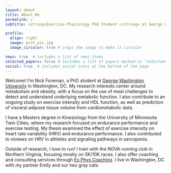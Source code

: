 ```yaml
---
layout: about
title: About Me
permalink: /
subtitle: <strong>Exercise Physiology PhD Student </strong> at George Washington University

profile:
  align: right
  image: prof_pic.jpg
  image_circular: true # crops the image to make it circular

news: true  # includes a list of news items
selected_papers: false # includes a list of papers marked as "selected={true}"
social: true  # includes social icons at the bottom of the page
---
```



Welcome! I’m Nick Foreman, a PhD student at [George Washington University](https://www.gwu.edu) in Washington, DC. My research interests center around metabolism and obesity, with a focus on the use of meal challenges to detect and understand underlying metabolic function. I also contribute to an ongoing study on exercise intensity and HDL function, as well as prediction of visceral adipose tissue volume from cardiometabolic data. 

I have a Masters degree in Kinesiology from the University of Minnesota Twin Cities, where my research focused on endurance performance and exercise testing. My thesis examined the effect of exercise intensity on heart rate variability (HRV) and endurance performance. I also contributed to reviews on HRV in athletes and signaling pathways in sarcopenia.  

Outside of research, I love to run! I train with the NOVA running club in Northern Virginia, focusing mostly on 5K/10K races. I also offer coaching and consulting services through [Ex Phys Coaching](coaching/). I live in Washington, DC with my partner Emily and our two gray cats.
